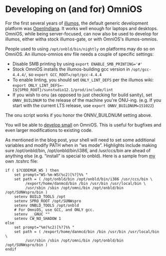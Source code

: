 Developing on (and for) OmniOS
==============================

For the first several years of [illumos](http://www.illumos.org/), the
default generic development platform was
[OpenIndiana](http://www.openindiana.org/). It works well enough for
laptops and desktops. OmniOS, while being server-focused, can now also
be used to develop for illumos, either witha stock illumos-gate, or with
OmniOS's illumos-omnios.

People used to using `/opt/onbld/bin/nightly` on platforms may do so on
OmniOS. An illumos-omnios env file needs a couple of specific settings:

* Disable SMB printing by using `export ENABLE_SMB_PRINTING='#'`
* Stock OmniOS installs the illumos-building gcc version in `/opt/gcc-4.4.4/`,
  so `export GCC_ROOT=/opt/gcc-4.4.4`
* To enable linting, you should set `ONLY_LINT_DEFS` per the illumos wiki:
  `export ONLY_LINT_DEFS=-I${SPRO_ROOT}/sunstudio12.1/prod/include/lint`
* If you wish to onu (as opposed to just checking for build sanity), set
  `ONNV_BUILDNUM` to the release of the machine you're ONU-ing. (e.g. If
  you start with the current LTS release, use `export ONNV_BUILDNUM=151022`)

The onu script works if you honor the ONNV\_BUILDNUM setting above.

You will be able to [develop small](http://kebesays.blogspot.com/2011/03/for-illumos-newbies-on-developing-small.html)
on OmniOS. This is useful for bugfixes and even larger modifications to
existing code.

As mentioned in the blog post, your shell will need to set some
additional variables and modify PATH when in “ws mode”. Highlights
include making sure /opt/onbld/bin, /opt/onbld/bin/i386, and
/usr/ccs/bin are ahead of anything else (e.g. “install” is special to
onbld). Here is a sample from [my](http://kebesays.blogspot.com) own .tcshrc file:

```
if ( $?CODEMGR_WS ) then
	set prompt="WS-%m-WS(%c2)[%?]%% "
	set path = ( /opt/onbld/bin /opt/onbld/bin/i386 /usr/ccs/bin \
	     /export/home/danmcd/bin /bin /usr/bin /usr/local/bin \
	     /usr/sbin /sbin /opt/omni/bin /opt/onbld/bin /opt/SUNWspro/bin )
	setenv BUILD_TOOLS /opt
	setenv SPRO_ROOT /opt/SUNWspro
	setenv ONBLD_TOOLS /opt/onbld
	# For OmniOS, use GCC, and ONLY gcc.
	setenv __GNUC ""
	setenv CW_NO_SHADOW 1
else
	set prompt="%m(%c2)[%?]%% "
	set path = ( /export/home/danmcd/bin /bin /usr/bin /usr/local/bin \
	     /usr/sbin /sbin /opt/omni/bin /opt/onbld/bin /opt/SUNWspro/bin )
endif
```